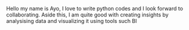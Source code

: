 Hello my name is Ayo,
I love to write python codes and I look forward to collaborating.
Aside this, I am quite good with creating insights by analysising data and visualizing it using tools such BI

